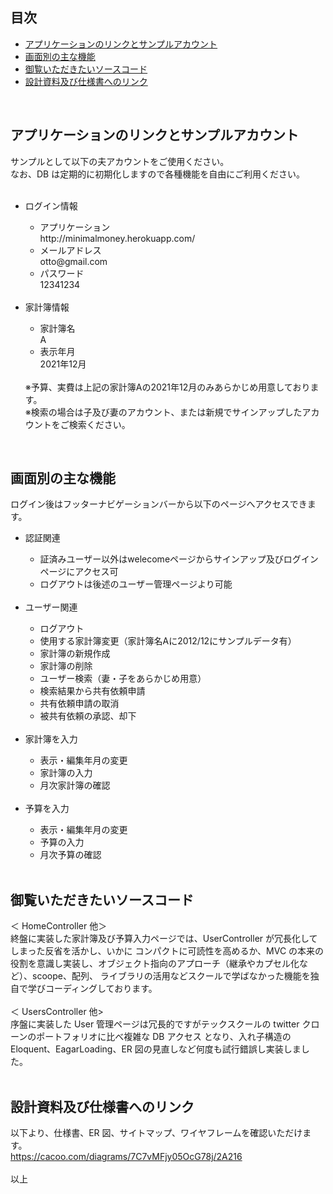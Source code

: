 ## 目次

<ul>
    <li><a href="#アプリケーションのリンクとサンプルアカウント">アプリケーションのリンクとサンプルアカウント</li>
    <li><a href="#画面別の主な機能">画面別の主な機能</a></li>
    <li><a href="#御覧いただきたいソースコード">御覧いただきたいソースコード</a></li>
    <li><a href="#設計資料及び仕様書へのリンク">設計資料及び仕様書へのリンク</a></li>
</ul>
<br>

## アプリケーションのリンクとサンプルアカウント

サンプルとして以下の夫アカウントをご使用ください。<br>
なお、DB は定期的に初期化しますので各種機能を自由にご利用ください。<br>
<br>

<ul>
    <li>ログイン情報</li>
    <ul>
        <li>アプリケーション</li>
        http://minimalmoney.herokuapp.com/<br>
        <li>メールアドレス</li>
        otto@gmail.com<br>
        <li>パスワード</li>
        12341234
    </ul>
    <br>
    <li>家計簿情報</li>
    <ul>
        <li>家計簿名</li>
        A
        <li>表示年月</li>
        2021年12月
        <br>
    </ul>
    <br>
    ※予算、実費は上記の家計簿Aの2021年12月のみあらかじめ用意しております。<br>
    ※検索の場合は子及び妻のアカウント、または新規でサインアップしたアカウントをご検索ください。
</ul>
<br>

## 画面別の主な機能

ログイン後はフッターナビゲーションバーから以下のページへアクセスできます。<br>

<ul>
    <li>認証関連</li>
    <ul>
        <li>証済みユーザー以外はwelecomeページからサインアップ及びログインページにアクセス可</li>
        <li>ログアウトは後述のユーザー管理ページより可能</li>
    </ul>
    <br>
    <li>ユーザー関連</li>
    <ul>
        <li>ログアウト</li>
        <li>使用する家計簿変更（家計簿名Aに2012/12にサンプルデータ有）</li>
        <li>家計簿の新規作成</li>
        <li>家計簿の削除</li>
        <li>ユーザー検索（妻・子をあらかじめ用意）</li>
        <li>検索結果から共有依頼申請</li>
        <li>共有依頼申請の取消</li>
        <li>被共有依頼の承認、却下</li>
    </ul>
    <br>
    <li>家計簿を入力</li>
    <ul>
        <li>表示・編集年月の変更</li>
        <li>家計簿の入力</li>
        <li>月次家計簿の確認</li>
    </ul>
    <br>
    <li>予算を入力</li>
    <ul>
        <li>表示・編集年月の変更</li>
        <li>予算の入力</li>
        <li>月次予算の確認</li>
    </ul>
    <br>
</ul>

## 御覧いただきたいソースコード

＜ HomeController 他＞<br>
終盤に実装した家計簿及び予算入力ページでは、UserController が冗長化してしまった反省を活かし、いかに
コンパクトに可読性を高めるか、MVC の本来の役割を意識し実装し、オブジェクト指向のアプローチ（継承やカプセル化など）、scoope、配列、
ライブラリの活用などスクールで学ばなかった機能を独自で学びコーディングしております。<br>
<br>
＜ UsersController 他><br>
序盤に実装した User 管理ページは冗長的ですがテックスクールの twitter クローンのポートフォリオに比べ複雑な DB アクセス
となり、入れ子構造の Eloquent、EagarLoading、ER 図の見直しなど何度も試行錯誤し実装しました。<br>
<br>

## 設計資料及び仕様書へのリンク

以下より、仕様書、ER 図、サイトマップ、ワイヤフレームを確認いただけます。<br>
https://cacoo.com/diagrams/7C7vMFjy05OcG78j/2A216<br>
<br>
以上
